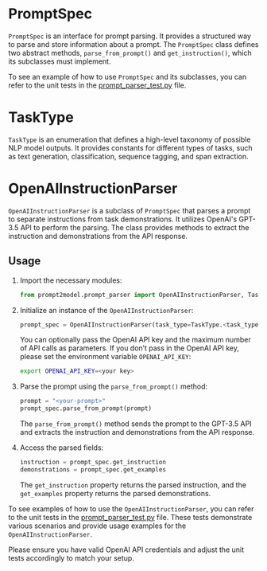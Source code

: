 # PromptSpec

`PromptSpec` is an interface for prompt parsing. It provides a structured way to parse and store information about a prompt. The `PromptSpec` class defines two abstract methods, `parse_from_prompt()` and `get_instruction()`, which its subclasses must implement.

To see an example of how to use `PromptSpec` and its subclasses, you can refer to the unit tests in the [prompt_parser_test.py](../tests/prompt_parser_test.py) file.

# TaskType

`TaskType` is an enumeration that defines a high-level taxonomy of possible NLP model outputs. It provides constants for different types of tasks, such as text generation, classification, sequence tagging, and span extraction.

# OpenAIInstructionParser

`OpenAIInstructionParser` is a subclass of `PromptSpec` that parses a prompt to separate instructions from task demonstrations. It utilizes OpenAI's GPT-3.5 API to perform the parsing. The class provides methods to extract the instruction and demonstrations from the API response.

## Usage

1. Import the necessary modules:

   ```python
   from prompt2model.prompt_parser import OpenAIInstructionParser, TaskType
   ```

2. Initialize an instance of the `OpenAIInstructionParser`:

   ```python
   prompt_spec = OpenAIInstructionParser(task_type=TaskType.<task_type>)
   ```

   You can optionally pass the OpenAI API key and the maximum number of API calls as parameters. If you don’t pass in the OpenAI API key, please set the environment variable `OPENAI_API_KEY`:

   ```bash
   export OPENAI_API_KEY=<your key>
   ```

3. Parse the prompt using the `parse_from_prompt()` method:

   ```python
   prompt = "<your-prompt>"
   prompt_spec.parse_from_prompt(prompt)
   ```

   The `parse_from_prompt()` method sends the prompt to the GPT-3.5 API and extracts the instruction and demonstrations from the API response.

4. Access the parsed fields:

   ```python
   instruction = prompt_spec.get_instruction
   demonstrations = prompt_spec.get_examples
   ```

   The `get_instruction` property returns the parsed instruction, and the `get_examples` property returns the parsed demonstrations.

To see examples of how to use the `OpenAIInstructionParser`, you can refer to the unit tests in the [prompt_parser_test.py](../tests/prompt_parser_test.py) file. These tests demonstrate various scenarios and provide usage examples for the `OpenAIInstructionParser`.

Please ensure you have valid OpenAI API credentials and adjust the unit tests accordingly to match your setup.